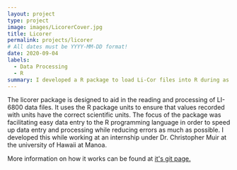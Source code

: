 ```yaml
---
layout: project
type: project
image: images/LicorerCover.jpg
title: Licorer
permalink: projects/licorer
# All dates must be YYYY-MM-DD format!
date: 2020-09-04
labels:
  - Data Processing
  - R
summary: I developed a R package to load Li-Cor files into R during as a research intern at UH Manoa.
---
```


The licorer package is designed to aid in the reading and processing of LI-6800 data files. It uses the R package units to ensure that values recorded with units have the correct scientific units. The focus of the package was facilitating easy data entry to the R programming language in order to speed up data entry and processing while reducing errors as much as possible. I developed this while working at an internship under Dr. Christopher Muir at the university of Hawaii at Manoa.

More information on how it works can be found at [it's git page.](https://github.com/muir-lab/licorer)
